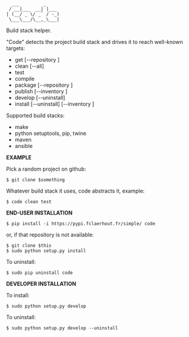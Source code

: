 	  ___         _     
	 / __|___  __| |___ 
	| (__/ _ \/ _` / -_)
	 \___\___/\__,_\___|

Build stack helper.

"Code" detects the project build stack and drives it to reach well-known targets:
  * get [--repository <repositoryid>] <packageid>
  * clean [--all]
  * test
  * compile
  * package [--repository <repositoryid>]
  * publish [--inventory <repositoryid>]
  * develop [--uninstall]
  * install [--uninstall] [--inventory <inventoryid>]

Supported build stacks:
  - make
  - python setuptools, pip, twine
  - maven
  - ansible


**EXAMPLE**

Pick a random project on github:

	$ git clone $something

Whatever build stack it uses, code abstracts it, example:

	$ code clean test


**END-USER INSTALLATION**

	$ pip install -i https://pypi.fclaerhout.fr/simple/ code

or, if that repository is not available:

	$ git clone $this
	$ sudo python setup.py install

To uninstall:

	$ sudo pip uninstall code


**DEVELOPER INSTALLATION**

To install:

	$ sudo python setup.py develop

To uninstall:

	$ sudo python setup.py develop --uninstall
